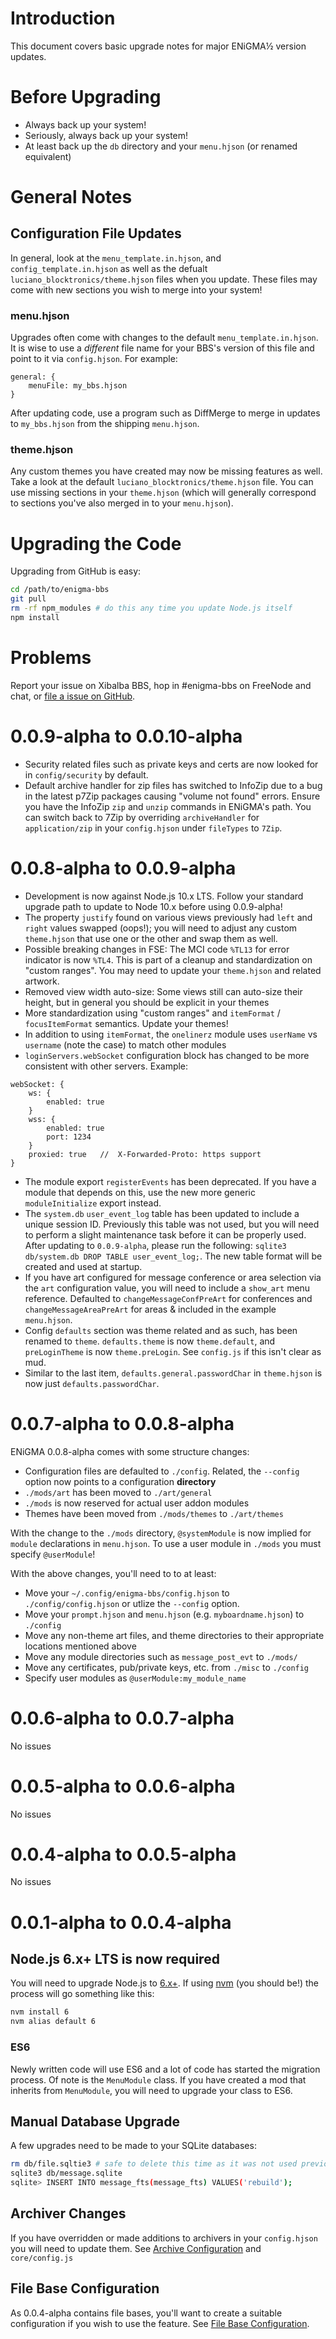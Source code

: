 # Introduction
This document covers basic upgrade notes for major ENiGMA½ version updates.

# Before Upgrading
* Always back up your system!
* Seriously, always back up your system!
* At least back up the `db` directory and your `menu.hjson` (or renamed equivalent)

# General Notes
## Configuration File Updates
In general, look at the `menu_template.in.hjson`, and `config_template.in.hjson` as well as the defualt `luciano_blocktronics/theme.hjson` files when you update. These files may come with new sections you wish to merge into your system!

### menu.hjson
Upgrades often come with changes to the default `menu_template.in.hjson`. It is wise to use a *different* file name for your BBS's version of this file and point to it via `config.hjson`. For example:

```hjson
general: {
	menuFile: my_bbs.hjson
}
```

After updating code, use a program such as DiffMerge to merge in updates to
`my_bbs.hjson` from the shipping `menu.hjson`.

### theme.hjson
Any custom themes you have created may now be missing features as well. Take a look at the default `luciano_blocktronics/theme.hjson` file. You can use missing sections in your `theme.hjson` (which will generally correspond to sections you've also merged in to your `menu.hjson`).


# Upgrading the Code
Upgrading from GitHub is easy:

```bash
cd /path/to/enigma-bbs
git pull
rm -rf npm_modules # do this any time you update Node.js itself
npm install
```

# Problems
Report your issue on Xibalba BBS, hop in #enigma-bbs on FreeNode and chat, or
[file a issue on GitHub](https://github.com/NuSkooler/enigma-bbs/issues).

# 0.0.9-alpha to 0.0.10-alpha
* Security related files such as private keys and certs are now looked for in `config/security` by default.
* Default archive handler for zip files has switched to InfoZip due to a bug in the latest p7Zip packages causing "volume not found" errors. Ensure you have the InfoZip `zip` and `unzip` commands in ENiGMA's path. You can switch back to 7Zip by overriding `archiveHandler` for `application/zip` in your `config.hjson` under `fileTypes` to `7Zip`.

# 0.0.8-alpha to 0.0.9-alpha
* Development is now against Node.js 10.x LTS. Follow your standard upgrade path to update to Node 10.x before using 0.0.9-alpha!
* The property `justify` found on various views previously had `left` and `right` values swapped (oops!); you will need to adjust any custom `theme.hjson` that use one or the other and swap them as well.
* Possible breaking changes in FSE: The MCI code `%TL13` for error indicator is now `%TL4`. This is part of a cleanup and standardization on "custom ranges". You may need to update your `theme.hjson` and related artwork.
* Removed view width auto-size: Some views still can auto-size their height, but in general you should be explicit in your themes
* More standardization using "custom ranges" and `itemFormat` / `focusItemFormat` semantics. Update your themes!
* In addition to using `itemFormat`, the `onelinerz` module uses `userName` vs `username` (note the case) to match other modules
* `loginServers.webSocket` configuration block has changed to be more consistent with other servers. Example:
```
webSocket: {
    ws: {
        enabled: true
    }
    wss: {
        enabled: true
        port: 1234
    }
    proxied: true	//	X-Forwarded-Proto: https support
}
```
* The module export `registerEvents` has been deprecated. If you have a module that depends on this, use the new more generic `moduleInitialize` export instead.
* The `system.db` `user_event_log` table has been updated to include a unique session ID. Previously this table was not used, but you will need to perform a slight maintenance task before it can be properly used. After updating to `0.0.9-alpha`, please run the following: `sqlite3 db/system.db DROP TABLE user_event_log;`. The new table format will be created and used at startup.
* If you have art configured for message conference or area selection via the `art` configuration value, you will need to include a `show_art` menu reference. Defaulted to `changeMessageConfPreArt` for conferences and `changeMessageAreaPreArt` for areas & included in the example `menu.hjson`.
* Config `defaults` section was theme related and as such, has been renamed to `theme`. `defaults.theme` is now `theme.default`, and `preLoginTheme` is now `theme.preLogin`. See `config.js` if this isn't clear as mud.
* Similar to the last item, `defaults.general.passwordChar` in `theme.hjson` is now just `defaults.passwordChar`.


# 0.0.7-alpha to 0.0.8-alpha
ENiGMA 0.0.8-alpha comes with some structure changes:
* Configuration files are defaulted to `./config`. Related, the `--config` option now points to a configuration **directory**
* `./mods/art` has been moved to `./art/general`
* `./mods` is now reserved for actual user addon modules
* Themes have been moved from `./mods/themes` to `./art/themes`

With the change to the `./mods` directory, `@systemModule` is now implied for `module` declarations in `menu.hjson`. To use a user module in `./mods` you must specify `@userModule`!

With the above changes, you'll need to to at least:
* Move your `~/.config/enigma-bbs/config.hjson` to `./config/config.hjson` or utlize the `--config` option. 
* Move your `prompt.hjson` and `menu.hjson` (e.g. `myboardname.hjson`) to `./config`
* Move any non-theme art files, and theme directories to their appropriate locations mentioned above
* Move any module directories such as `message_post_evt` to `./mods/`
* Move any certificates, pub/private keys, etc. from `./misc` to `./config`
* Specify user modules as `@userModule:my_module_name`

# 0.0.6-alpha to 0.0.7-alpha
No issues

# 0.0.5-alpha to 0.0.6-alpha
No issues

# 0.0.4-alpha to 0.0.5-alpha
No issues

# 0.0.1-alpha to 0.0.4-alpha
## Node.js 6.x+ LTS is now **required**
You will need to upgrade Node.js to [6.x+](https://github.com/nodejs/node/blob/master/doc/changelogs/CHANGELOG_V6.md). If using [nvm](https://github.com/creationix/nvm) (you should be!) the process will go something like this:
```bash
nvm install 6
nvm alias default 6
```

### ES6
Newly written code will use ES6 and a lot of code has started the migration process. Of note is the `MenuModule` class. If you have created a mod that inherits from `MenuModule`, you will need to upgrade your class to ES6.

## Manual Database Upgrade
A few upgrades need to be made to your SQLite databases:

```bash
rm db/file.sqltie3 # safe to delete this time as it was not used previously
sqlite3 db/message.sqlite
sqlite> INSERT INTO message_fts(message_fts) VALUES('rebuild');
```

## Archiver Changes
If you have overridden or made additions to archivers in your `config.hjson` you will need to update them. See [Archive Configuration](docs/archive.md) and `core/config.js`

## File Base Configuration
As 0.0.4-alpha contains file bases, you'll want to create a suitable configuration if you wish to use the feature. See [File Base Configuration](docs/file_base.md).
